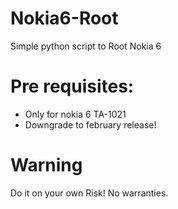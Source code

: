# Nokia6-Root
Simple python script to Root Nokia 6

# Pre requisites:
- Only for nokia 6 TA-1021
- Downgrade to february release!

# Warning
Do it on your own Risk! No warranties.


